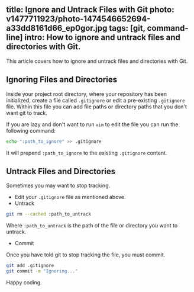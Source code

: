 title: Ignore and Untrack Files with Git
photo: v1477711923/photo-1474546652694-a33dd8161d66_ep0gor.jpg
tags: [git, command-line]
intro: How to ignore and untrack files and directories with Git.
---

This article covers how to ignore and untrack files and directories with Git.

## Ignoring Files and Directories

Inside your project root directory, where your repository has been initialized,
create a file called `.gitignore` or edit a pre-existing `.gitignore` file.
Within this file you can add file paths or directory paths that you don't want git
to track.

If you are lazy and don't want to run `vim` to edit the file you can run the
following command:

```bash
echo ":path_to_ignore" >> .gitignore
```

It will prepend `:path_to_ignore` to the existing `.gitignore` content.

## Untrack Files and Directories

Sometimes you may want to stop tracking.

- Edit your `.gitignore` file as mentioned above.
- Untrack

```bash
git rm --cached :path_to_untrack
```

Where `:path_to_untrack` is the path of the file or directory you want to
untrack.

- Commit

Once you have told git to stop tracking the file, you must commit.

```bash
git add .gitignore
git commit -m "Ignoring..."
```

Happy coding.
